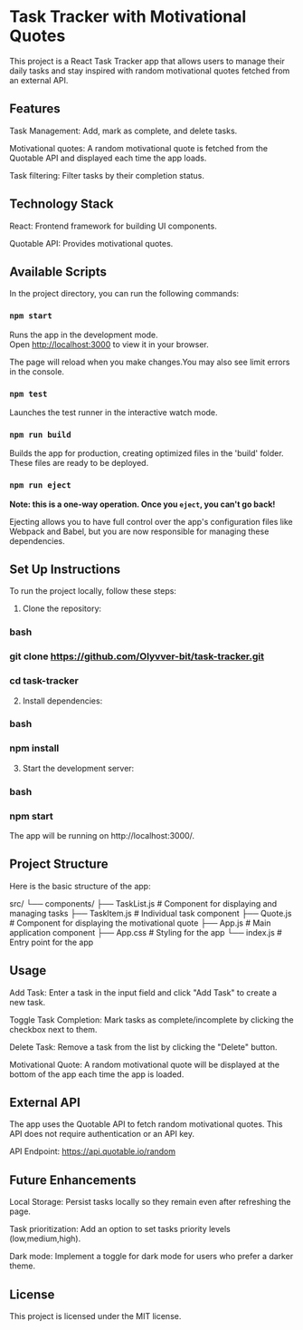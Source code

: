 # Task Tracker with Motivational Quotes

This project is a React Task Tracker app that allows users to manage their daily tasks and stay inspired with random motivational quotes fetched from an external API.

## Features

Task Management: Add, mark as complete, and delete tasks.

Motivational quotes: A random motivational quote is fetched from the Quotable API and displayed each time the app loads.

Task filtering: Filter tasks by their completion status.

## Technology Stack

React: Frontend framework for building UI components.

Quotable API: Provides motivational quotes.

## Available Scripts

In the project directory, you can run the following commands:

### `npm start`

Runs the app in the development mode.\
Open [http://localhost:3000](http://localhost:3000) to view it in your browser.

The page will reload when you make changes.You may also see limit errors in the console.

### `npm test`

Launches the test runner in the interactive watch mode.

### `npm run build`

Builds the app for production, creating optimized files in the 'build' folder. These files are ready to be deployed.

### `npm run eject`

**Note: this is a one-way operation. Once you `eject`, you can't go back!**

Ejecting allows you to have full control over the app's configuration files like Webpack and Babel, but you are now responsible for managing these dependencies.

## Set Up Instructions

To run the project locally, follow these steps:

1. Clone the repository:

### bash

### git clone https://github.com/Olyvver-bit/task-tracker.git
### cd task-tracker

2. Install dependencies:

### bash

### npm install

3. Start the development server:

### bash

### npm start

The app will be running on http://localhost:3000/.

## Project Structure

Here is the basic structure of the app: 

src/
 └── components/
     ├── TaskList.js      # Component for displaying and managing tasks
     ├── TaskItem.js      # Individual task component
     ├── Quote.js         # Component for displaying the motivational quote
 ├── App.js               # Main application component
 ├── App.css              # Styling for the app
 └── index.js             # Entry point for the app

## Usage

Add Task: Enter a task in the input field and click "Add Task" to create a new task.

Toggle Task Completion: Mark tasks as complete/incomplete by clicking the checkbox next to them.

Delete Task: Remove a task from the list by clicking the "Delete" button.

Motivational Quote: A random motivational quote will be displayed at the bottom of the app each time the app is loaded.

## External API

The app uses the Quotable API to fetch random motivational quotes. This API does not require authentication or an API key. 

API Endpoint: https://api.quotable.io/random

## Future Enhancements

Local Storage: Persist tasks locally so they remain even after refreshing the page.

Task prioritization: Add an option to set tasks priority levels (low,medium,high).

Dark mode: Implement a toggle for dark mode for users who prefer a darker theme.

## License

This project is licensed under the MIT license.